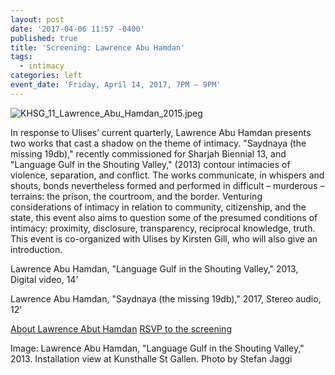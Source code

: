 ```yaml
---
layout: post
date: '2017-04-06 11:57 -0400'
published: true
title: 'Screening: Lawrence Abu Hamdan'
tags:
  - intimacy
categories: left
event_date: 'Friday, April 14, 2017, 7PM – 9PM'
---
```

![KHSG_11_Lawrence_Abu_Hamdan_2015.jpeg]({{site.baseurl}}/assets/img/KHSG_11_Lawrence_Abu_Hamdan_2015.jpeg)

In response to Ulises’ current quarterly, Lawrence Abu Hamdan presents two works that cast a shadow on the theme of intimacy. "Saydnaya (the missing 19db)," recently commissioned for Sharjah Biennial 13, and "Language Gulf in the Shouting Valley," (2013) contour intimacies of violence, separation, and conflict. The works communicate, in whispers and shouts, bonds nevertheless formed and performed in difficult – murderous – terrains: the prison, the courtroom, and the border. Venturing considerations of intimacy in relation to community, citizenship, and the state, this event also aims to question some of the presumed conditions of intimacy: proximity, disclosure, transparency, reciprocal knowledge, truth. This event is co-organized with Ulises by Kirsten Gill, who will also give an introduction.

Lawrence Abu Hamdan, "Language Gulf in the Shouting Valley," 2013,  
Digital video, 14' 

Lawrence Abu Hamdan, "Saydnaya (the missing 19db)," 2017, 
Stereo audio, 12'

[About Lawrence Abut Hamdan](http://lawrenceabuhamdan.com/info/)
[RSVP to the screening](https://www.facebook.com/events/633462733505988/)

Image: Lawrence Abu Hamdan, "Language Gulf in the Shouting Valley," 2013. Installation view at Kunsthalle St Gallen. Photo by Stefan Jaggi
